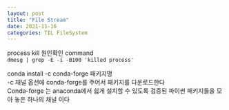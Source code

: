 ```yaml
---
layout: post
title: "File Stream"
date: 2021-11-16
categories: TIL FileSystem
---
```


process kill 원인확인 command   
`dmesg | grep -E -i -B100 'killed process'`

conda install -c conda-forge 패키지명  
-c 채널 옵션에 conda-forge를 주어서 패키지를 다운로드한다  
Conda-forge 는 anaconda에서 쉽게 설치할 수 있도록 검증된 파이썬 패키지들을 모아 놓은 하나의 채널 이다  

